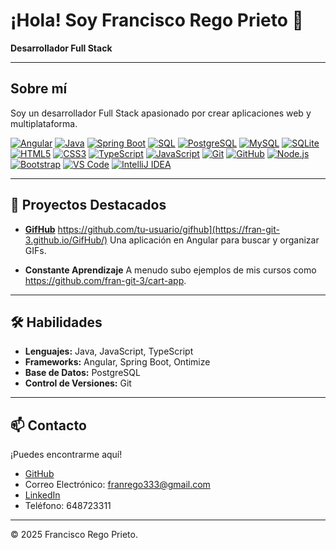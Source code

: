 # ¡Hola! Soy Francisco Rego Prieto 👋

**Desarrollador Full Stack**

---

## Sobre mí

Soy un desarrollador Full Stack apasionado por crear aplicaciones web y multiplataforma.

[![Angular](https://img.shields.io/badge/Angular-DD0031?style=for-the-badge&logo=angular&logoColor=white)](https://angular.io)
[![Java](https://img.shields.io/badge/Java-007396?style=for-the-badge&logo=java&logoColor=white)](https://www.java.com)
[![Spring Boot](https://img.shields.io/badge/Spring%20Boot-6DB33F?style=for-the-badge&logo=springboot&logoColor=white)](https://spring.io/projects/spring-boot)
[![SQL](https://img.shields.io/badge/SQL-003B57?style=for-the-badge&logo=postgresql&logoColor=white)](https://www.postgresql.org)
[![PostgreSQL](https://img.shields.io/badge/PostgreSQL-336791?style=for-the-badge&logo=postgresql&logoColor=white)](https://www.postgresql.org)
[![MySQL](https://img.shields.io/badge/MySQL-4479A1?style=for-the-badge&logo=mysql&logoColor=white)](https://www.mysql.com)
[![SQLite](https://img.shields.io/badge/SQLite-003B57?style=for-the-badge&logo=sqlite&logoColor=white)](https://sqlite.org)
[![HTML5](https://img.shields.io/badge/HTML5-E34F26?style=for-the-badge&logo=html5&logoColor=white)](https://developer.mozilla.org/en-US/docs/Web/HTML)
[![CSS3](https://img.shields.io/badge/CSS3-1572B6?style=for-the-badge&logo=css3&logoColor=white)](https://developer.mozilla.org/en-US/docs/Web/CSS)
[![TypeScript](https://img.shields.io/badge/TypeScript-3178C6?style=for-the-badge&logo=typescript&logoColor=white)](https://www.typescriptlang.org)
[![JavaScript](https://img.shields.io/badge/JavaScript-F7DF1E?style=for-the-badge&logo=javascript&logoColor=black)](https://developer.mozilla.org/en-US/docs/Web/JavaScript)
[![Git](https://img.shields.io/badge/Git-F05032?style=for-the-badge&logo=git&logoColor=white)](https://git-scm.com)
[![GitHub](https://img.shields.io/badge/GitHub-181717?style=for-the-badge&logo=github&logoColor=white)](https://github.com)
[![Node.js](https://img.shields.io/badge/Node.js-339933?style=for-the-badge&logo=nodedotjs&logoColor=white)](https://nodejs.org)
[![Bootstrap](https://img.shields.io/badge/Bootstrap-7952B3?style=for-the-badge&logo=bootstrap&logoColor=white)](https://getbootstrap.com)
[![VS Code](https://img.shields.io/badge/VS%20Code-0078D4?style=for-the-badge&logo=visualstudiocode&logoColor=white)](https://code.visualstudio.com)
[![IntelliJ IDEA](https://img.shields.io/badge/IntelliJ%20IDEA-000000?style=for-the-badge&logo=intellijidea&logoColor=white)](https://www.jetbrains.com/idea)

---

## 🚀 Proyectos Destacados


- **[GifHub]([https://github.com/tu-usuario/gifhub](https://fran-git-3.github.io/GifHub/))**
  https://github.com/tu-usuario/gifhub](https://fran-git-3.github.io/GifHub/)
  Una aplicación en Angular para buscar y organizar GIFs.

- **Constante Aprendizaje**
  A menudo subo ejemplos de mis cursos como https://github.com/fran-git-3/cart-app.
  
---

## 🛠️ Habilidades

- **Lenguajes:** Java, JavaScript, TypeScript  
- **Frameworks:** Angular, Spring Boot, Ontimize  
- **Base de Datos:** PostgreSQL  
- **Control de Versiones:** Git  

---

## 📫 Contacto

¡Puedes encontrarme aquí!

- [GitHub](https://github.com/fran-git-3)  
- Correo Electrónico: franrego333@gmail.com  
- [LinkedIn](https://www.linkedin.com/in/francisco-rego-prieto/)
- Teléfono: 648723311  

---

© 2025 Francisco Rego Prieto.
